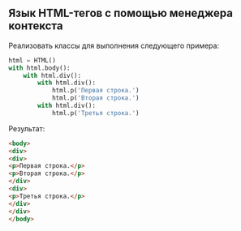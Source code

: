 
## **Язык HTML-тегов с помощью менеджера контекста**

Реализовать классы для выполнения следующего примера:

```python
html = HTML()
with html.body():
    with html.div():
        with html.div():
            html.p('Первая строка.')
            html.p('Вторая строка.')
        with html.div():
            html.p('Третья строка.')
```
Результат:

```html
<body>
<div>
<div>
<p>Первая строка.</p>
<p>Вторая строка.</p>
</div>
<div>
<p>Третья строка.</p>
</div>
</div>
</body>
```
